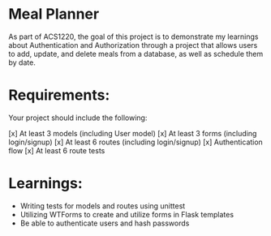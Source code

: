 # Meal Planner

As part of ACS1220, the goal of this project is to demonstrate my learnings about Authentication and Authorization through a project that allows users to add, update, and delete meals from a database, as well as schedule them by date.

# Requirements:

Your project should include the following:

[x] At least 3 models (including User model)
[x] At least 3 forms (including login/signup)
[x] At least 6 routes (including login/signup)
[x] Authentication flow
[x] At least 6 route tests

# Learnings:

- Writing tests for models and routes using unittest
- Utilizing WTForms to create and utilize forms in Flask templates
- Be able to authenticate users and hash passwords
